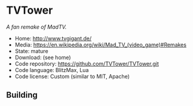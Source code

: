# TVTower

_A fan remake of MadTV._

- Home: http://www.tvgigant.de/
- Media: https://en.wikipedia.org/wiki/Mad_TV_(video_game)#Remakes
- State: mature
- Download: (see home)
- Code repository: https://github.com/TVTower/TVTower.git
- Code language: BlitzMax, Lua
- Code license: Custom (similar to MIT, Apache)

## Building

